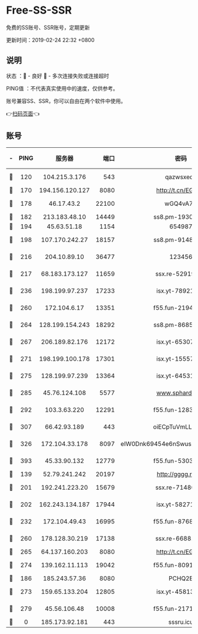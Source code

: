 # Free-SS-SSR

免费的SS账号、SSR账号，定期更新

更新时间：2019-02-24 22:32 +0800

## 说明

状态     ：🙂 - 良好 🙁 - 多次连接失败或连接超时

PING值   ：不代表真实使用中的速度，仅供参考。

账号兼容SS、SSR，你可以自由在两个软件中使用。

👉[扫码页面](https://liesauer.github.io/free-ss-ssr.github.io/)👈

## 账号

|-|PING|服务器|端口|密码|加密方式|区域|
|:----:|:----:|:-----:|-----:|:----:|:----:|:----:|
|🙂|120|104.215.3.176|543|qazwsxedc|aes-256-gcm|JP|
|🙂|170|194.156.120.127|8080|http://t.cn/EGJIyrl|rc4-md5|RU|
|🙂|178|46.17.43.2|22100|wGQ4vA7D|aes-256-gcm|RU|
|🙂|182|213.183.48.10|14449|ss8.pm-19302630|rc4-md5|RU|
|🙂|194|45.63.51.18|1154|654987|chacha20|US|
|🙂|198|107.170.242.27|18157|ss8.pm-91485344|aes-256-cfb|US|
|🙂|216|204.10.89.10|36477|123456|aes-256-cfb|US|
|🙂|217|68.183.173.127|11659|ssx.re-52919740|aes-256-cfb|US|
|🙂|236|198.199.97.237|17233|isx.yt-78921785|aes-256-cfb|US|
|🙂|260|172.104.6.17|13351|f55.fun-21946143|aes-256-cfb|US|
|🙂|264|128.199.154.243|18292|ss8.pm-86852078|aes-256-cfb|SG|
|🙂|267|206.189.82.176|12172|isx.yt-65307149|aes-256-cfb|SG|
|🙂|271|198.199.100.178|17301|isx.yt-15557891|aes-256-cfb|US|
|🙂|275|128.199.97.239|13364|isx.yt-64531028|aes-256-cfb|SG|
|🙂|285|45.76.124.108|5577|www.sphard.com|aes-256-cfb|AU|
|🙂|292|103.3.63.220|12291|f55.fun-12834026|aes-256-cfb|SG|
|🙂|307|66.42.93.189|443|oiECpTuVmLLxk4Ts|aes-256-cfb|US|
|🙂|326|172.104.33.178|8097|eIW0Dnk69454e6nSwuspv9DmS201tQ0D|aes-256-cfb|SG|
|🙂|393|45.33.90.132|12779|f55.fun-53037025|aes-256-cfb|US|
|🙂|139|52.79.241.242|20197|http://gggg.rocks|chacha20|KR|
|🙂|201|192.241.223.20|15679|ssx.re-71480022|aes-256-cfb|US|
|🙂|202|162.243.134.187|17944|isx.yt-58271425|aes-256-cfb|US|
|🙂|232|172.104.49.43|16995|f55.fun-87684540|aes-256-cfb|SG|
|🙂|260|178.128.30.219|17138|ssx.re-66881258|aes-256-cfb|SG|
|🙂|265|64.137.160.203|8080|http://t.cn/EGJIyrl|rc4-md5|CA|
|🙂|274|139.162.11.113|19042|f55.fun-80913463|aes-256-cfb|SG|
|🙁|186|185.243.57.36|8080|PCHQ2E|rc4-md5|US|
|🙁|273|159.65.133.204|12805|isx.yt-45813634|aes-256-cfb|SG|
|🙁|279|45.56.106.48|10008|f55.fun-21710471|aes-256-cfb|US|
|🙁|0|185.173.92.181|443|sssru.icu|rc4-md5|RU|
